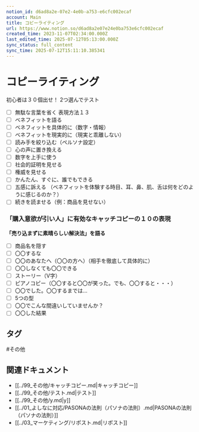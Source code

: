 ```yaml
---
notion_id: d6ad8a2e-07e2-4e0b-a753-e6cfc002ecaf
account: Main
title: コピーライティング
url: https://www.notion.so/d6ad8a2e07e24e0ba753e6cfc002ecaf
created_time: 2023-11-07T02:34:00.000Z
last_edited_time: 2025-07-12T05:13:00.000Z
sync_status: full_content
sync_time: 2025-07-12T15:11:10.385341
---
```

# コピーライティング

  初心者は３０個出せ！
  2つ選んでテスト
  - [ ] 無駄な言葉を省く
  表現方法１３
  - [ ] ベネフィットを語る
  - [ ] ベネフィットを具体的に（数字・情報）
  - [ ] ベネフィットを現実的に（現実と乖離しない）
  - [ ] 読み手を絞り込む（ペルソナ設定）
  - [ ] 心の声に置き換える
  - [ ] 数字を上手に使う
  - [ ] 社会的証明を見せる
  - [ ] 権威を見せる
  - [ ] かんたん、すぐに、誰でもできる
  - [ ] 五感に訴える
（ベネフィットを体験する時目、耳、鼻、肌、舌は何をどのように感じるのか？）
  - [ ] 続きを読ませる（例：商品を見せない）
  ### 「購入意欲が引い人」に有効なキャッチコピーの１０の表現
  **「売り込まずに素晴らしい解決法」を語る**
  - [ ] 商品名を隠す
  - [ ] 〇〇するな
  - [ ] 〇〇のあなたへ（〇〇の方へ）（相手を徹底して具体的に）
  - [ ] 〇〇しなくても〇〇できる
  - [ ] ストーリー（V字）
  - [ ] ピアノコピー（〇〇すると〇〇が笑った。でも、〇〇すると・・・）
  - [ ] 〇〇でした。〇〇するまでは…
  - [ ] 5つの型
  - [ ] 〇〇でこんな間違いしていませんか？
  - [ ] 〇〇した結果

## タグ

#その他 

## 関連ドキュメント

- [[../99_その他/キャッチコピー.md|キャッチコピー]]
- [[../99_その他/テスト.md|テスト]]
- [[../99_その他/y.md|y]]
- [[../01_よしなに対応/PASONAの法則（パソナの法則）.md|PASONAの法則（パソナの法則）]]
- [[../03_マーケティング/リポスト.md|リポスト]]
